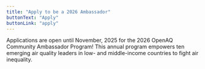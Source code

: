 ```yaml
---
title: "Apply to be a 2026 Ambassador"
buttonText: "Apply"
buttonLink: "apply"
---
```


Applications are open until November, 2025 for the 2026 OpenAQ Community Ambassador Program! This annual program empowers ten emerging air quality leaders in low- and middle-income countries to fight air inequality.
